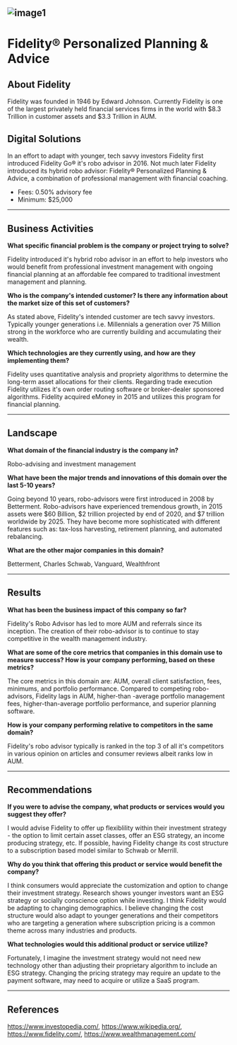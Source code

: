 ![image1](https://lh3.googleusercontent.com/proxy/DiP6bOPd_JX5_m3UsGUh_Th4rrDzeEbtS6esSY1RNzV1RGUsR7rCna8_OEPRSMlDyxF9zt6BAfDkscCdNUqjTzxlpeLFY7_9neS6N0_ZKXO4loNPwn5UIcIHNZg09lXe0F6Upw)
---
# Fidelity® Personalized Planning & Advice

## About Fidelity

Fidelity was founded in 1946 by Edward Johnson. Currently Fidelity is one of the largest privately held financial services firms in the world with $8.3 Trillion in customer assets and $3.3 Trillion in AUM.

## Digital Solutions

In an effort to adapt with younger, tech savvy investors Fidelity first introduced Fidelity Go® it's robo advisor in 2016. Not much later Fidelity introduced its hybrid robo advisor: Fidelity® Personalized Planning & Advice, a combination of professional management with financial coaching. 
* Fees: 0.50% advisory fee
* Minimum: $25,000

---

## Business Activities

**What specific financial problem is the company or project trying to solve?**

Fidelity introduced it's hybrid robo advisor in an effort to help investors who would benefit from professional investment management with ongoing financial planning at an affordable fee compared to traditional investment management and planning.

**Who is the company's intended customer?  Is there any information about the market size of this set of customers?**

As stated above, Fidelity's intended customer are tech savvy investors. Typically younger generations i.e. Millennials a generation over 75 Million strong in the workforce who are currently building and accumulating their wealth.

**Which technologies are they currently using, and how are they implementing them?**

Fidelity uses quantitative analysis and propriety algorithms to determine the long-term asset allocations for  their clients. Regarding trade execution Fidelity utilizes it's own order routing software or broker-dealer sponsored algorithms.  Fidelity acquired eMoney in 2015 and utilizes this program for financial planning.

---

## Landscape

**What domain of the financial industry is the company in?**

Robo-advising and investment management

**What have been the major trends and innovations of this domain over the last 5-10 years?**

Going beyond 10 years, robo-advisors were first introduced in 2008 by Betterment. Robo-advisors have experienced tremendous growth, in 2015 assets were $60 Billion, $2 trillion projected by end of 2020, and $7 trillion worldwide by 2025. They have become more sophisticated with different features such as: tax-loss harvesting, retirement planning, and automated rebalancing.

**What are the other major companies in this domain?**

Betterment, Charles Schwab, Vanguard, Wealthfront

---

## Results

**What has been the business impact of this company so far?**

Fidelity's Robo Advisor has led to more AUM and referrals since its inception. The creation of their robo-advisor is to continue to stay competitive in the wealth management industry.

**What are some of the core metrics that companies in this domain use to measure success? How is your company performing, based on these metrics?**

The core metrics in this domain are: AUM, overall client satisfaction, fees, minimums, and portfolio performance.  Compared to competing robo-advisors, Fidelity lags in AUM, higher-than -average portfolio management fees, higher-than-average portfolio performance, and superior planning software.

**How is your company performing relative to competitors in the same domain?**

Fidelity's robo advisor typically is ranked in the top 3 of all it's competitors in various opinion on articles and consumer reviews albeit ranks low in AUM.

---

## Recommendations

**If you were to advise the company, what products or services would you suggest they offer?**

I would advise Fidelity to offer up flexiblility within their investment strategy - the option to limit certain asset classes, offer an ESG strategy, an income producing strategy, etc. If possible, having Fidelity change its cost structure to a subscription based model similar to Schwab or Merrill.

**Why do you think that offering this product or service would benefit the company?**

I think consumers would appreciate the customization and option to change their investment strategy. Research shows younger investors want an ESG strategy or socially conscience option while investing. I think Fidelity would be adapting to changing demographics. I believe changing the cost structure would also adapt to younger generations and their competitors who are targeting a generation where subscription pricing is a common theme across many industries and products.

**What technologies would this additional product or service utilize?**

Fortunately, I imagine the investment strategy would not need new technology other than adjusting their proprietary algorithm to include an ESG strategy. Changing the pricing strategy may require an update to the payment software, may need to acquire or utilize a SaaS program.

---

## References

https://www.investopedia.com/, https://www.wikipedia.org/, https://www.fidelity.com/, https://www.wealthmanagement.com/





